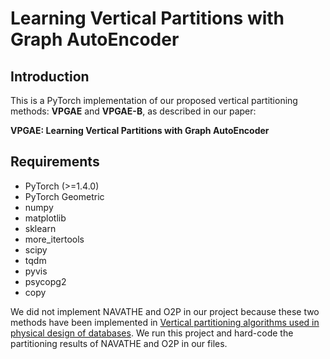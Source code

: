 # Learning Vertical Partitions with Graph AutoEncoder

## Introduction

This is a PyTorch implementation of our proposed vertical partitioning methods: **VPGAE** and **VPGAE-B**, as described in our paper:

**VPGAE: Learning Vertical Partitions with Graph AutoEncoder**

## Requirements

- PyTorch (>=1.4.0)
- PyTorch Geometric
- numpy
- matplotlib
- sklearn
- more_itertools
- scipy
- tqdm
- pyvis
- psycopg2
- copy

We did not implement NAVATHE and O2P in our project because these two methods have been implemented in [Vertical partitioning algorithms used in physical design of databases](https://github.com/palatinuse/database-vertical-partitioning). We run this project and hard-code the partitioning results of NAVATHE and O2P in our files.